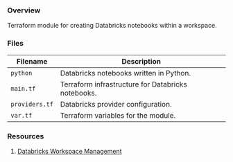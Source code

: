 ### Overview

Terraform module for creating Databricks notebooks within a workspace.

### Files

| Filename       | Description                                        |
|----------------|----------------------------------------------------|
| `python`       | Databricks notebooks written in Python.            |
| `main.tf`      | Terraform infrastructure for Databricks notebooks. |
| `providers.tf` | Databricks provider configuration.                 |
| `var.tf`       | Terraform variables for the module.                |

### Resources

1. [Databricks Workspace Management](https://registry.terraform.io/providers/databricks/databricks/latest/docs/guides/workspace-management)